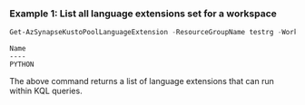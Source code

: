 ### Example 1: List all language extensions set for a workspace
```powershell
Get-AzSynapseKustoPoolLanguageExtension -ResourceGroupName testrg -WorkspaceName testws -KustoPoolName testpool
```

```output
Name
----
PYTHON
```

The above command returns a list of language extensions that can run within KQL queries.


